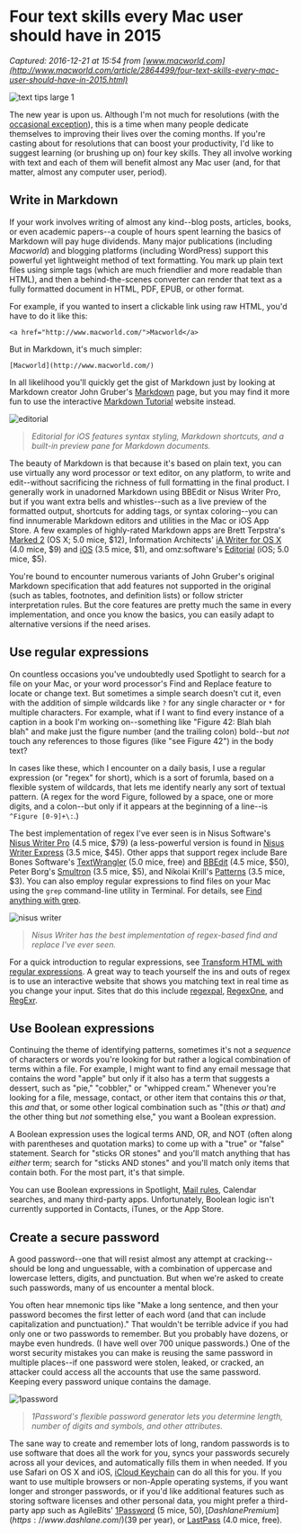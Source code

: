 # Four text skills every Mac user should have in 2015

_Captured: 2016-12-21 at 15:54 from [www.macworld.com](http://www.macworld.com/article/2864499/four-text-skills-every-mac-user-should-have-in-2015.html)_

![text tips large 1](http://images.techhive.com/images/article/2015/01/text-tips-large-1-100538767-large.jpg)

The new year is upon us. Although I'm not much for resolutions (with the [occasional exception](http://www.macworld.com/article/2082570/seven-new-years-resolutions-for-the-mac-home-office.html)), this is a time when many people dedicate themselves to improving their lives over the coming months. If you're casting about for resolutions that can boost your productivity, I'd like to suggest learning (or brushing up on) four key skills. They all involve working with text and each of them will benefit almost any Mac user (and, for that matter, almost any computer user, period).

## Write in Markdown

If your work involves writing of almost any kind--blog posts, articles, books, or even academic papers--a couple of hours spent learning the basics of Markdown will pay huge dividends. Many major publications (including _Macworld_) and blogging platforms (including WordPress) support this powerful yet lightweight method of text formatting. You mark up plain text files using simple tags (which are much friendlier and more readable than HTML), and then a behind-the-scenes converter can render that text as a fully formatted document in HTML, PDF, EPUB, or other format.

For example, if you wanted to insert a clickable link using raw HTML, you'd have to do it like this:

`<a href="http://www.macworld.com/">Macworld</a>`

But in Markdown, it's much simpler:

`[Macworld](http://www.macworld.com/)`

In all likelihood you'll quickly get the gist of Markdown just by looking at Markdown creator John Gruber's [Markdown](http://daringfireball.net/projects/markdown/) page, but you may find it more fun to use the interactive [Markdown Tutorial](http://markdowntutorial.com/) website instead.

![editorial](http://images.techhive.com/images/article/2015/01/editorial-100538753-medium.png)

> _Editorial for iOS features syntax styling, Markdown shortcuts, and a built-in preview pane for Markdown documents._

The beauty of Markdown is that because it's based on plain text, you can use virtually any word processor or text editor, on any platform, to write and edit--without sacrificing the richness of full formatting in the final product. I generally work in unadorned Markdown using BBEdit or Nisus Writer Pro, but if you want extra bells and whistles--such as a live preview of the formatted output, shortcuts for adding tags, or syntax coloring--you can find innumerable Markdown editors and utilities in the Mac or iOS App Store. A few examples of highly-rated Markdown apps are Brett Terpstra's [Marked 2](http://www.macworld.com/article/2455118/marked-2-review-preview-and-improve-your-online-writing-on-the-fly.html) (OS X; 5.0 mice, $12), Information Architects' [iA Writer for OS X](http://www.macworld.com/article/1164543/ia_writer_is_a_solid_no_distraction_writing_tool.html) (4.0 mice, $9) and [iOS](http://www.macworld.com/article/1158053/iawriter.html) (3.5 mice, $1), and omz:software's [Editorial](http://www.macworld.com/article/2057231/editorial-for-ipad-review-text-editor-ideal-for-building-custom-workflows.html) (iOS; 5.0 mice, $5).

You're bound to encounter numerous variants of John Gruber's original Markdown specification that add features not supported in the original (such as tables, footnotes, and definition lists) or follow stricter interpretation rules. But the core features are pretty much the same in every implementation, and once you know the basics, you can easily adapt to alternative versions if the need arises.

## Use regular expressions

On countless occasions you've undoubtedly used Spotlight to search for a file on your Mac, or your word processor's Find and Replace feature to locate or change text. But sometimes a simple search doesn't cut it, even with the addition of simple wildcards like `?` for any single character or `*` for multiple characters. For example, what if I want to find every instance of a caption in a book I'm working on--something like "Figure 42: Blah blah blah" and make just the figure number (and the trailing colon) bold--but _not_ touch any references to those figures (like "see Figure 42") in the body text?

In cases like these, which I encounter on a daily basis, I use a regular expression (or "regex" for short), which is a sort of forumla, based on a flexible system of wildcards, that lets me identify nearly any sort of textual pattern. (A regex for the word Figure, followed by a space, one or more digits, and a colon--but only if it appears at the beginning of a line--is `^Figure [0-9]+\:`.)

The best implementation of regex I've ever seen is in Nisus Software's [Nisus Writer Pro](http://www.macworld.com/article/1167342/nisus_writer_pro_2_0_2_full_of_power_features.html) (4.5 mice, $79) (a less-powerful version is found in [Nisus Writer Express](http://www.macworld.com/article/1167325/nisus_writer_express_3_4_1_is_a_solid_word_processor_lacks_high_powered_features.html) (3.5 mice, $45). Other apps that support regex include Bare Bones Software's [TextWrangler](http://www.macworld.com/article/2031703/mac-gems-textwrangler-4-5-is-a-free-text-editor-that-belongs-on-your-mac.html) (5.0 mice, free) and [BBEdit](http://www.macworld.com/article/2852981/bbedit-11-review-the-veteran-text-editor.html) (4.5 mice, $50), Peter Borg's [Smultron](http://www.macworld.com/article/1165773/smultron_is_a_capable_and_inexpensive_text_editor.html) (3.5 mice, $5), and Nikolai Krill's [Patterns](http://www.macworld.com/article/2109200/patterns-review-utility-makes-quick-work-of-regular-expressions.html) (3.5 mice, $3). You can also employ regular expressions to find files on your Mac using the `grep` command-line utility in Terminal. For details, see [Find anything with grep](http://www.macworld.com/article/1041504/jangeekfactor.html).

![nisus writer](http://images.techhive.com/images/article/2015/01/nisus-writer-100538751-large.png)

> _Nisus Writer has the best implementation of regex-based find and replace I've ever seen._

For a quick introduction to regular expressions, see [Transform HTML with regular expressions](http://www.macworld.com/article/1027276/regex.html). A great way to teach yourself the ins and outs of regex is to use an interactive website that shows you matching text in real time as you change your input. Sites that do this include [regexpal](http://regexpal.com/), [RegexOne](http://regexone.com/), and [RegExr](http://www.regexr.com/).

## Use Boolean expressions

Continuing the theme of identifying patterns, sometimes it's not a _sequence_ of characters or words you're looking for but rather a logical combination of terms within a file. For example, I might want to find any email message that contains the word "apple" but only if it also has a term that suggests a dessert, such as "pie," "cobbler," or "whipped cream." Whenever you're looking for a file, message, contact, or other item that contains this _or_ that, this _and_ that, or some other logical combination such as "(this _or_ that) _and_ the other thing but _not_ something else," you want a Boolean expression.

A Boolean expression uses the logical terms AND, OR, and NOT (often along with parentheses and quotation marks) to come up with a "true" or "false" statement. Search for "sticks OR stones" and you'll match anything that has _either_ term; search for "sticks AND stones" and you'll match only items that contain both. For the most part, it's that simple.

You can use Boolean expressions in Spotlight, [Mail rules](http://www.macworld.com/article/2142029/how-to-search-smarter-in-mail.html), Calendar searches, and many third-party apps. Unfortunately, Boolean logic isn't currently supported in Contacts, iTunes, or the App Store.

## Create a secure password

A good password--one that will resist almost any attempt at cracking--should be long and unguessable, with a combination of uppercase and lowercase letters, digits, and punctuation. But when we're asked to create such passwords, many of us encounter a mental block.

You often hear mnemonic tips like "Make a long sentence, and then your password becomes the first letter of each word (and that can include capitalization and punctuation)." That wouldn't be terrible advice if you had only one or two passwords to remember. But you probably have dozens, or maybe even hundreds. (I have well over 700 unique passwords.) One of the worst security mistakes you can make is reusing the same password in multiple places--if one password were stolen, leaked, or cracked, an attacker could access all the accounts that use the same password. Keeping every password unique contains the damage.

![1password](http://images.techhive.com/images/article/2015/01/1password-100538752-large.png)

> _1Password's flexible password generator lets you determine length, number of digits and symbols, and other attributes._

The sane way to create and remember lots of long, random passwords is to use software that does all the work for you, syncs your passwords securely across all your devices, and automatically fills them in when needed. If you use Safari on OS X and iOS, [iCloud Keychain](http://www.macworld.com/article/2058081/how-to-use-icloud-keychain.html) can do all this for you. If you want to use multiple browsers or non-Apple operating systems, if you want longer and stronger passwords, or if you'd like additional features such as storing software licenses and other personal data, you might prefer a third-party app such as AgileBits' [1Password](http://www.macworld.com/article/2839274/review-1password-5-for-mac-offers-state-of-the-art-protection-for-your-passwords-and-more.html) (5 mice, $50), [Dashlane Premium](https://www.dashlane.com/) ($39 per year), or [LastPass](http://www.macworld.com/article/2032046/review-lastpass-takes-your-passwords-to-the-cloud.html) (4.0 mice, free).
